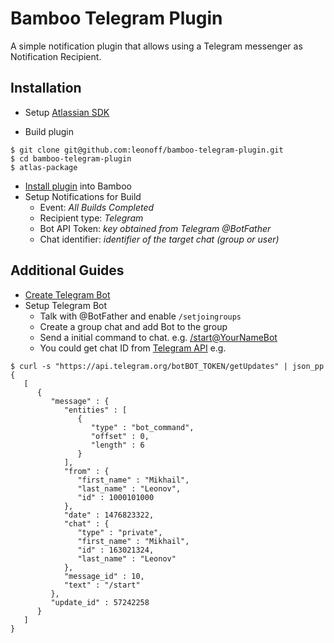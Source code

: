 Bamboo Telegram Plugin
=========

A simple notification plugin that allows using a Telegram messenger as Notification Recipient.

Installation
---------
* Setup [Atlassian SDK](https://developer.atlassian.com/docs/getting-started/set-up-the-atlassian-plugin-sdk-and-build-a-project)

* Build plugin
```
$ git clone git@github.com:leonoff/bamboo-telegram-plugin.git
$ cd bamboo-telegram-plugin
$ atlas-package
```

* [Install plugin](https://confluence.atlassian.com/display/UPM/Installing+add-ons) into Bamboo
* Setup Notifications for Build
  * Event: *All Builds Completed*
  * Recipient type: *Telegram*
  * Bot API Token: *key obtained from Telegram @BotFather*
  * Chat identifier: *identifier of the target chat (group or user)*


Additional Guides
----------------
* [Create Telegram Bot](https://core.telegram.org/bots#3-how-do-i-create-a-bot)
* Setup Telegram Bot
  * Talk with @BotFather and enable `/setjoingroups`
  * Create a group chat and add Bot to the group
  * Send a initial command to chat. e.g. [/start@YourNameBot](https://core.telegram.org/bots#commands)
  * You could get chat ID from [Telegram API](https://core.telegram.org/bots/api/) e.g.
```
$ curl -s "https://api.telegram.org/botBOT_TOKEN/getUpdates" | json_pp
{
   [
      {
         "message" : {
            "entities" : [
               {
                  "type" : "bot_command",
                  "offset" : 0,
                  "length" : 6
               }
            ],
            "from" : {
               "first_name" : "Mikhail",
               "last_name" : "Leonov",
               "id" : 1000101000
            },
            "date" : 1476823322,
            "chat" : {
               "type" : "private",
               "first_name" : "Mikhail",
               "id" : 163021324,
               "last_name" : "Leonov"
            },
            "message_id" : 10,
            "text" : "/start"
         },
         "update_id" : 57242258
      }
   ]
}

```
